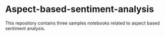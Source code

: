 # Aspect-based-sentiment-analysis

This repository contains three samples notebooks related to aspect based sentiment analysis.
